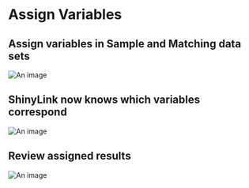 # Assign Variables

## Assign variables in Sample and Matching data sets
![An image](/guide/assign-1.png)

## ShinyLink now knows which variables correspond
![An image](/guide/assign-2.png)

## Review assigned results
![An image](/guide/assign-3.png)